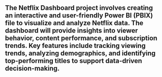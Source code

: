 ## The Netflix Dashboard project involves creating an interactive and user-friendly Power BI (PBIX) file to visualize and analyze Netflix data. The dashboard will provide insights into viewer behavior, content performance, and subscription trends. Key features include tracking viewing trends, analyzing demographics, and identifying top-performing titles to support data-driven decision-making.
